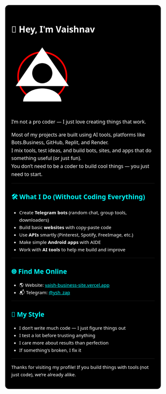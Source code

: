 <!-- README.md -->

<div style="background-color: #000000; color: #ffffff; padding: 20px; border-radius: 12px; font-family: 'Segoe UI', 'Roboto', 'Helvetica Neue', sans-serif;">

<h1>👋 Hey, I'm Vaishnav</h1>


<img src="file/20250720_202341.png" width="200" alt="Vaishnav Vishnu" style="border-radius: 12px; margin: 15px 0;" />

<p style="font-size: 16px; line-height: 1.6;">
I’m not a pro coder — I just love creating things that work.
</p>

<p style="font-size: 16px; line-height: 1.6;">
Most of my projects are built using AI tools, platforms like Bots.Business, GitHub, Replit, and Render.<br>
I mix tools, test ideas, and build bots, sites, and apps that do something useful (or just fun).<br>
You don’t need to be a coder to build cool things — you just need to start.
</p>

<hr style="border-color: #333;" />

<h2 style="color: #00ffff;">🛠️ What I Do (Without Coding Everything)</h2>

<ul style="font-size: 15px; line-height: 1.6;">
  <li>Create <strong>Telegram bots</strong> (random chat, group tools, downloaders)</li>
  <li>Build basic <strong>websites</strong> with copy-paste code</li>
  <li>Use <strong>APIs</strong> smartly (Pinterest, Spotify, FreeImage, etc.)</li>
  <li>Make simple <strong>Android apps</strong> with AIDE</li>
  <li>Work with <strong>AI tools</strong> to help me build and improve</li>
</ul>

<hr style="border-color: #333;" />

<h2 style="color: #00ffff;">🌐 Find Me Online</h2>

<ul style="font-size: 15px; line-height: 1.6;">
  <li>🌎 Website: <a href="https://vaish-business-site.vercel.app" style="color: #00ffff;">vaish-business-site.vercel.app</a></li>
  <li>📬 Telegram: <a href="https://t.me/ysh_zap" style="color: #00ffff;">@ysh_zap</a></li>
</ul>

<hr style="border-color: #333;" />

<h2 style="color: #00ffff;">📌 My Style</h2>

<ul style="font-size: 15px; line-height: 1.6;">
  <li>I don’t write much code — I just figure things out</li>
  <li>I test a lot before trusting anything</li>
  <li>I care more about results than perfection</li>
  <li>If something's broken, I fix it</li>
</ul>

<hr style="border-color: #333;" />

<p style="font-size: 15px; line-height: 1.6;">
Thanks for visiting my profile! If you build things with tools (not just code), we’re already alike.
</p>

</div>

